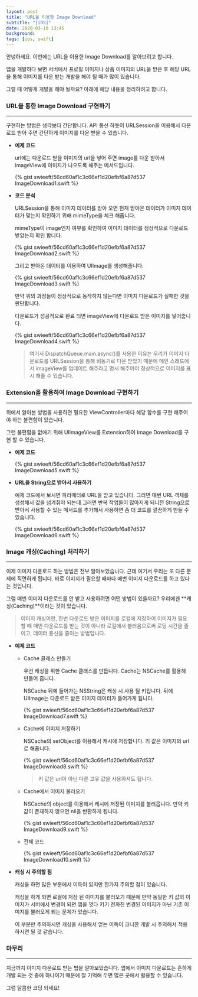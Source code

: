 ```yaml
---
layout: post
title: "URL을 이용한 Image Download"
subtitle: "[iOS]"
date: 2020-03-10 13:45
background: 
tags: [ios, swift]
---
```


안녕하세요. 이번에는 URL을 이용한 Image Download를 알아보려고 합니다.

앱을 개발하다 보면 서버에서 프로필 이미지나 상품 이미지의 URL을 받은 후 해당 URL을 통해 이미지를 다운 받는 개발을 해야 될 때가 많이 있습니다.

그럴 때 어떻게 개발을 해야 될까요? 아래에 해당 내용을 정리하려고 합니다.

### URL을 통한 Image Download 구현하기

---

구현하는 방법은 생각보다 간단합니다. API 통신 하듯이 URLSession을 이용해서 다운로드 받아 주면 간단하게 이미지를 다운 받을 수 있습니다.

- **예제 코드**

    url에는 다운로드 받을 이미지의 url을 넣어 주면 image를 다운 받아서 imageView에 이미지가 나오도록 해주는 메서드입니다.

    <p> {% gist swieeft/56cd60af1c3c66ef1d20efbf6a87d537 ImageDownload1.swift %} </p>

- **코드 분석**

    URLSession을 통해 이미지 데이터를 받아 오면 현재 받아온 데이터가 이미지 데이터가 맞는지 확인하기 위해 mimeType을 체크 해줍니다.

    mimeType이 image인지 여부를 확인하여 이미지 데이터를 정상적으로 다운로드 받았는지 확인 합니다.

    <p> {% gist swieeft/56cd60af1c3c66ef1d20efbf6a87d537 ImageDownload2.swift %} </p>

    그리고 받아온 데이터를 이용하여 UIImage를 생성해줍니다.

    <p> {% gist swieeft/56cd60af1c3c66ef1d20efbf6a87d537 ImageDownload3.swift %} </p>

    만약 위의 과정들이 정상적으로 동작하지 않는다면 이미지 다운로드가 실패한 것을 판단합니다.

    다운로드가 성공적으로 완료 되면 imageView에 다운로드 받은 이미지를 넣어줍니다.

    <p> {% gist swieeft/56cd60af1c3c66ef1d20efbf6a87d537 ImageDownload4.swift %} </p>

    > 여기서 DispatchQueue.main.async()를 사용한 이유는 우리가 이미지 다운로드를 URLSession을 통해 비동기로 다운 받았기 때문에 메인 스레드에서 imageView를 업데이트 해주라고 명시 해주어야 정상적으로 이미지를 표시 해줄 수 있습니다.

### Extension을 활용하여 Image Download 구현하기

---

위에서 알아본 방법을 사용하면 필요한 ViewController마다 해당 함수를 구현 해주어야 하는 불편함이 있습니다.

그런 불편함을 없애기 위해 UIImageView를 Extension하여 Image Download를 구현 할 수 있습니다.

- **예제 코드**

    <p> {% gist swieeft/56cd60af1c3c66ef1d20efbf6a87d537 ImageDownload5.swift %} </p>

- **URL을 String으로 받아서 사용하기**

    예제 코드에서 보시면 파라메터로 URL을 받고 있습니다. 그러면 매번 URL 객체를 생성해서 값을 넘겨줘야 되는데 그러면 반복 작업들이 많아지게 되니깐 String으로 받아서 사용할 수 있는 메서드를 추가해서 사용하면 좀 더 코드를 깔끔하게 만들 수 있습니다.

    <p> {% gist swieeft/56cd60af1c3c66ef1d20efbf6a87d537 ImageDownload6.swift %} </p>

### Image 캐싱(Caching) 처리하기

---

이제 이미지 다운로드 하는 방법은 전부 알아보았습니다. 근데 여기서 우리는 또 다른 문제에 직면하게 됩니다. 바로 이미지가 필요할 때마다 매번 이미지 다운로드를 하고 있다는 것입니다.

그럼 매번 이미지 다운로드를 안 받고 사용하려면 어떤 방법이 있을까요? 우리에겐 **캐싱(Caching)**이라는 것이 있습니다.

> 이미지 캐싱이란, 한번 다운로드 받은 이미지를 로컬에 저장하여 이미지가 필요할 때 매번 다운로드를 받는 것이 아니라 로컬에서 불러옴으로써 로딩 시간을 줄이고, 데이터 통신을 줄이는 방법입니다.

- **예제 코드**

    - Cache 클래스 만들기

        우선 캐싱을 위한 Cache 클래스를 만듭니다. Cache는 NSCache를 활용해 만들어 줍니다.

        NSCache 뒤에 들어가는 NSString은 캐싱 시 사용 될 키입니다. 뒤에 UIImage는 다운로드 받은 이미지 데이터가 들어가게 됩니다.

        <p> {% gist swieeft/56cd60af1c3c66ef1d20efbf6a87d537 ImageDownload7.swift %} </p>

    - Cache에 이미지 저장하기

        NSCache의 setObject를 이용해서 캐시에 저장합니다. 키 값은 이미지의 url로 해줍니다.

        <p> {% gist swieeft/56cd60af1c3c66ef1d20efbf6a87d537 ImageDownload8.swift %} </p>

        > 키 값은 url이 아닌 다른 고유 값을 사용하셔도 됩니다.

    - Cache에서 이미지 불러오기

        NSCache의 object를 이용해서 캐시에 저장된 이미지를 불러옵니다. 만약 키 값이 존재하지 않으면 nil을 반환하게 됩니다.

        <p> {% gist swieeft/56cd60af1c3c66ef1d20efbf6a87d537 ImageDownload9.swift %} </p>

    - 전체 코드

        <p> {% gist swieeft/56cd60af1c3c66ef1d20efbf6a87d537 ImageDownload10.swift %} </p>

- **캐싱 시 주의할 점**

    캐싱을 하면 많은 부분에서 이득이 있지만 한가지 주의할 점이 있습니다.

    캐싱을 하게 되면 로컬에 저장 된 이미지를 불러오기 때문에 만약 동일한 키 값의 이미지가 서버에서 변경이 되면 앱을 껏다 키기 전까진 변경된 이미지가 아닌 기존 이미지를 불러오게 되는 문제가 있습니다.

    이 부분만 주의하시면 캐싱을 사용해서 얻는 이득이 크니깐 개발 시 주의해서 적용하시면 될 것 같습니다.

### 마무리

---

지금까지 이미지 다운로드 받는 법을 알아보았습니다. 앱에서 이미지 다운로드는 흔하게 개발 되는 것 중에 하나이기 때문에 잘 기억해 두면 많은 곳에서 활용할 수 있습니다.

그럼 달콤한 코딩 되세요!